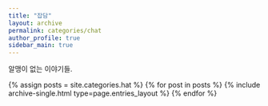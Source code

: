 ```yaml
---
title: "잡담"
layout: archive
permalink: categories/chat
author_profile: true
sidebar_main: true
---
```


알맹이 없는 이야기들.

{% assign posts = site.categories.hat %}
{% for post in posts %} {% include archive-single.html type=page.entries_layout %} {% endfor %}
